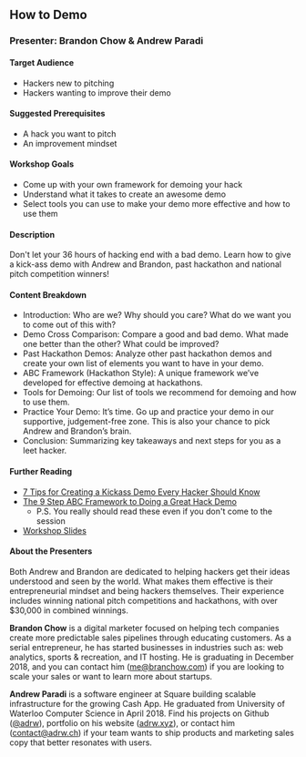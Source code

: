 ## How to Demo
### Presenter: Brandon Chow & Andrew Paradi

#### Target Audience
- Hackers new to pitching
- Hackers wanting to improve their demo

#### Suggested Prerequisites

- A hack you want to pitch
- An improvement mindset
 
#### Workshop Goals
- Come up with your own framework for demoing your hack
- Understand what it takes to create an awesome demo
- Select tools you can use to make your demo more effective and how to use them

#### Description

Don't let your 36 hours of hacking end with a bad demo. Learn how to give a kick-ass demo with Andrew and Brandon, past hackathon and national pitch competition winners!

#### Content Breakdown

- Introduction: Who are we? Why should you care? What do we want you to come out of this with?
- Demo Cross Comparison: Compare a good and bad demo. What made one better than the other? What could be improved?
- Past Hackathon Demos: Analyze other past hackathon demos and create your own list of elements you want to have in your demo.
- ABC Framework (Hackathon Style): A unique framework we’ve developed for effective demoing at hackathons.
- Tools for Demoing: Our list of tools we recommend for demoing and how to use them.
- Practice Your Demo: It’s time. Go up and practice your demo in our supportive, judgement-free zone. This is also your chance to pick Andrew and Brandon’s brain.
- Conclusion: Summarizing key takeaways and next steps for you as a leet hacker.

#### Further Reading
* [7 Tips for Creating a Kickass Demo Every Hacker Should Know](./HowToDemo-7Tips.md)
* [The 9 Step ABC Framework to Doing a Great Hack Demo](./HowToDemo-ABC-Framework.md)
   * P.S. You really should read these even if you don't come to the session
* [Workshop Slides](./HowToDemo-Slides.pdf)

#### About the Presenters
Both Andrew and Brandon are dedicated to helping hackers get their ideas understood and seen by the world. What makes them effective is their entrepreneurial mindset and being hackers themselves. Their experience includes winning national pitch competitions and hackathons, with over $30,000 in combined winnings.

**Brandon Chow** is a digital marketer focused on helping tech companies create more predictable sales pipelines through educating customers. As a serial entrepreneur, he has started businesses in industries such as: web analytics, sports & recreation, and IT hosting. He is graduating in December 2018, and you can contact him ([me@branchow.com](mailto:me@branchow.com)) if you are looking to scale your sales or want to learn more about startups.

**Andrew Paradi** is a software engineer at Square building scalable infrastructure for the growing Cash App. He graduated from University of Waterloo Computer Science in April 2018. Find his projects on Github ([@adrw](https://github.com/adrw)), portfolio on his website ([adrw.xyz](https://www.adrw.xyz)), or contact him ([contact@adrw.ch](mailto:contact@adrw.ch)) if your team wants to ship products and marketing sales copy that better resonates with users.
